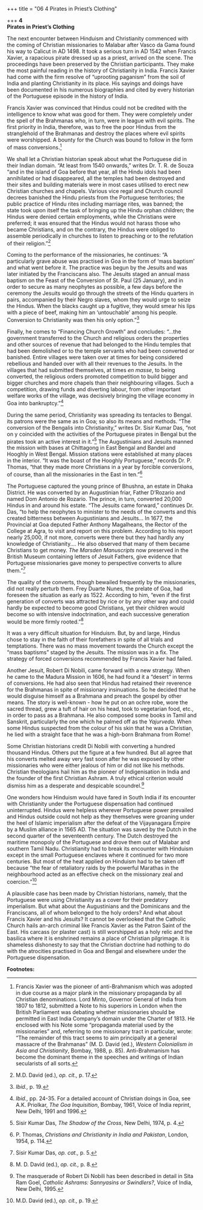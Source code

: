 +++
title = "06 4 Pirates in Priest’s Clothing"

+++
**4**  
**Pirates in Priest’s Clothing**

The next encounter between Hinduism and Christianity commenced with the coming of Christian missionaries to Malabar after Vasco da Gama found his way to Calicut in AD 1498. It took a serious turn in AD 1542 when Francis Xavier, a rapacious pirate dressed up as a priest, arrived on the scene. The proceedings have been preserved by the Christian participants. They make the most painful reading in the history of Christianity in India. Francis Xavier had come with the firm resolve of “uprooting paganism” from the soil of India and planting Christianity in its place. His sayings and doings have been documented in his numerous biographies and cited by every historian of the Portuguese episode in the history of India.

Francis Xavier was convinced that Hindus could not be credited with the intelligence to know what was good for them. They were completely under the spell of the Brahmanas who, in turn, were in league with evil spirits. The first priority in India, therefore, was to free the poor Hindus from the stranglehold of the Brahmanas and destroy the places where evil spirits were worshipped. A bounty for the Church was bound to follow in the form of mass conversions.[^1]

We shall let a Christian historian speak about what the Portuguese did in their Indian domain. “At least from 1540 onwards,” writes Dr. T. R. de Souza “and in the island of Goa before that year, all the Hindu idols had been annihilated or had disappeared, all the temples had been destroyed and their sites and building materials were in most cases utilised to erect new Christian churches and chapels. Various vice regal and Church council decrees banished the Hindu priests from the Portuguese territories; the public practice of Hindu rites including marriage rites, was banned; the state took upon itself the task of bringing up the Hindu orphan children; the Hindus were denied certain employments, while the Christians were preferred; it was ensured that the Hindus would not harass those who became Christians, and on the contrary, the Hindus were obliged to assemble periodically in churches to listen to preaching or to the refutation of their religion.”[^2]

Coming to the performance of the missionaries, he continues: “A particularly grave abuse was practised in Goa in the form of ‘mass baptism’ and what went before it. The practice was begun by the Jesuits and was later initiated by the Franciscans also. The Jesuits staged an annual mass baptism on the Feast of the Conversion of St. Paul (25 January), and in order to secure as many neophytes as possible, a few days before the ceremony the Jesuits would go through the streets of the Hindu quarters in pairs, accompanied by their Negro slaves, whom they would urge to seize the Hindus. When the blacks caught up a fugitive, they would smear his lips with a piece of beef, making him an ‘untouchable’ among his people. Conversion to Christianity was then his only option.”[^3]

Finally, he comes to “Financing Church Growth” and concludes: “...the government transferred to the Church and religious orders the properties and other sources of revenue that had belonged to the Hindu temples that had been demolished or to the temple servants who had been converted or banished. Entire villages were taken over at times for being considered rebellious and handed over with all their revenues to the Jesuits. In the villages that had submitted themselves, at times *en masse*, to being converted, the religious orders promoted competition to build bigger and bigger churches and more chapels than their neighbouring villages. Such a competition, drawing funds and diverting labour, from other important welfare works of the village, was decisively bringing the village economy in Goa into bankruptcy.”[^4]

During the same period, Christianity was spreading its tentacles to Bengal. its patrons were the same as in Goa; so also its means and methods. “The conversion of the Bengalis into Christianity,” writes Dr. Sisir Kumar Das, “not on y coincided with the activities of the Portuguese pirates in Bengal but the pirates took an active interest in it.”[^5] The Augustinians and Jesuits manned the mission with bases at Chittagong in East Bengal and Bandel and Hooghly in West Bengal. Mission stations were established at many places in the interior. “It was the boast of the Hooghly Portuguese,” records Dr. P. Thomas, “that they made more Christians in a year by forcible conversions, of course, than all the missionaries in the East in ten.”[^6]

The Portuguese captured the young prince of Bhushna, an estate in Dhaka District. He was converted by an Augustinian friar, Father D’Rozario and named Dom Antonio de Rozario. The prince, in turn, converted 20,000 Hindus in and around his estate. “The Jesuits came forward,” continues Dr. Das, “to help the neophytes to minister to the needs of the converts and this created bitterness between Augustinians and Jesuits... In 1677, the Provincial at Goa deputed Father Anthony Magalheans, the Rector of the College at Agra, to visit and report on this problem. According to his report nearly 25,000, if not more, converts were there but they had hardly any knowledge of Christianity.... He also observed that many of them became Christians to get money. *The Marsden Manuscripts* now preserved in the British Museum containing letters of Jesuit Fathers, give evidence that Portuguese missionaries gave money to perspective converts to allure them.”[^7]

The quality of the converts, though bewailed frequently by the missionaries, did not really perturb them. Frey Duarte Nunes, the prelate of Goa, had foreseen the situation as early as 1522. According to him, “even if the first generation of converts was attracted by rice or by any other way and could hardly be expected to become good Christians, yet their children would become so with intensive indoctrination, and each successive generation would be more firmly rooted.”[^8]

It was a very difficult situation for Hinduism. But, by and large, Hindus chose to stay in the faith of their forefathers in spite of all trials and temptations. There was no mass movement towards the Church except the “mass baptisms” staged by the Jesuits. The mission was in a fix. The strategy of forced conversions recommended by Francis Xavier had failed.

Another Jesuit, Robert Di Nobili, came forward with a new strategy. When he came to the Madura Mission in 1606, he had found it a “desert” in terms of conversions. He had also seen that Hindus had retained their reverence for the Brahmanas in spite of missionary insinuations. So he decided that he would disguise himself as a Brahmana and preach the gospel by other means. The story is well-known - how he put on an ochre robe, wore the sacred thread, grew a tuft of hair on his head, took to vegetarian food, etc., in order to pass as a Brahmana. He also composed some books in Tamil and Sanskrit, particularly the one which he palmed off as the *Yajurveda*. When some Hindus suspected from the colour of his skin that he was a Christian, he lied with a straight face that he was a high-born Brahmana from Rome!

Some Christian historians credit Di Nobili with converting a hundred thousand Hindus. Others put the figure at a few hundred. But all agree that his converts melted away very fast soon after he was exposed by other missionaries who were either jealous of him or did not like his methods. Christian theologians hail him as the pioneer of Indigenisation in India and the founder of the first Christian Ashram. A truly ethical criterion would dismiss him as a desperate and despicable scoundrel.[^9]

One wonders how Hinduism would have fared in South India if its encounter with Christianity under the Portuguese dispensation had continued uninterrupted. Hindus were helpless wherever Portuguese power prevailed and Hindus outside could not help as they themselves were groaning under the heel of Islamic imperialism after the defeat of the Vijayanagara Empire by a Muslim alliance in 1565 AD. The situation was saved by the Dutch in the second quarter of the seventeenth century. The Dutch destroyed the maritime monopoly of the Portuguese and drove them out of Malabar and southern Tamil Nadu. Christianity had to break its encounter with Hinduism except in the small Portuguese enclaves where it continued for two more centuries. But most of the heat applied on Hinduism had to be taken off because “the fear of retaliatory raids by the powerful Marathas in the neighbourhood acted as an effective check on the missionary zeal and coercion.”[^10]

A plausible case has been made by Christian historians, namely, that the Portuguese were using Christianity as a cover for their predatory imperialism. But what about the Augustinians and the Dominicans and the Franciscans, all of whom belonged to the holy orders? And what about Francis Xavier and his Jesuits? It cannot be overlooked that the Catholic Church hails an-arch criminal like Francis Xavier as the Patron Saint of the East. His carcass (or plaster cast) is still worshipped as a holy relic and the basilica where it is enshrined remains a place of Christian pilgrimage. It is shameless dishonesty to say that the Christian doctrine had nothing to do with the atrocities practised in Goa and Bengal and elsewhere under the Portuguese dispensation.  
 

**Footnotes:**

[^1]: Francis Xavier was the pioneer of anti-Brahmanism which was adopted in due course as a major plank in the missionary propaganda by all Christian denominations. Lord Minto, Governor General of India from 1807 to 1812, submitted a Note to his superiors in London when the British Parliament was debating whether missionaries should be permitted in East India Company’s domain under the Charter of 1813. He enclosed with his Note some “propaganda material used by the missionaries” and, referring to one missionary tract in particular, wrote: “The remainder of this tract seems to aim principally at a general massacre of the Brahmanas” (M. D. David (ed.), *Western Colonialism in Asia and Christianity*, Bombay, 1988, p. 85). Anti-Brahmanism has become the dominant theme in the speeches and writings of Indian secularists of all sorts.

[^2]: M.D. David (ed.), *op. cit.,* p. 17.

[^3]: *Ibid.,* p. 19.

[^4]: *Ibid.,* pp. 24-35. For a detailed account of Christian doings in Goa, see A.K. Priolkar, *The Goa Inquisition*, Bombay, 1961, Voice of India reprint, New Delhi, 1991 and 1996.

[^5]: Sisir Kumar Das, *The Shadow of the Cross*, New Delhi, 1974, p. 4.

[^6]: P. Thomas, *Christians and Christianity in India and Pakistan*, London, 1954, p. 114.

[^7]: Sisir Kumar Das, *op. cat.,* p. 5.

[^8]: M. D. David (ed.), *op. cit.,* p. 8.

[^9]: The masquerade of Robert Di Nobili has been described in detail in Sita Ram Goel, *Catholic Ashrams: Sannyasins or Swindlers?*, Voice of India, New Delhi, 1995.

[^10]: M.D. David (ed.), *op. cit.,* p. 19.
